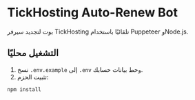 # TickHosting Auto-Renew Bot

بوت لتجديد سيرفر TickHosting تلقائيًا باستخدام Puppeteer وNode.js.

## التشغيل محليًا

1. نسخ `.env.example` إلى `.env` وحط بيانات حسابك.
2. تثبيت الحزم:

```bash
npm install
